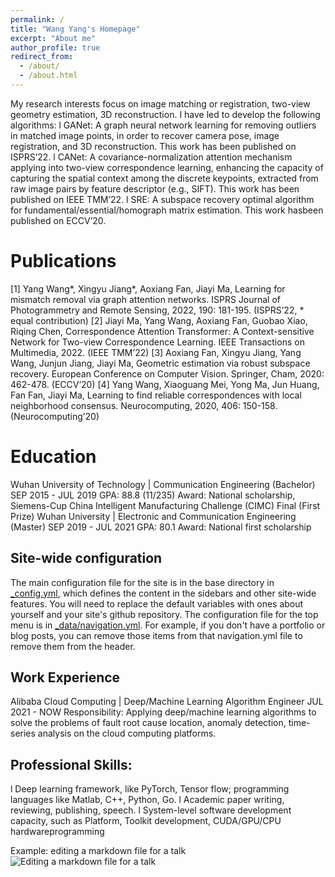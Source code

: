 ```yaml
---
permalink: /
title: "Wang Yang's Homepage"
excerpt: "About me"
author_profile: true
redirect_from: 
  - /about/
  - /about.html
---
```


My research interests focus on image matching or registration, two-view geometry estimation, 3D reconstruction. I have led
to develop the following algorithms:
l GANet: A graph neural network learning for removing outliers in matched image points, in order to recover camera pose,
image registration, and 3D reconstruction. This work has been published on ISPRS’22.
l CANet: A covariance-normalization attention mechanism applying into two-view correspondence learning, enhancing the
capacity of capturing the spatial context among the discrete keypoints, extracted from raw image pairs by feature descriptor
(e.g., SIFT). This work has been published on IEEE TMM’22.
l SRE: A subspace recovery optimal algorithm for fundamental/essential/homograph matrix estimation. This work hasbeen published on ECCV’20.

Publications
======
[1] Yang Wang*, Xingyu Jiang*, Aoxiang Fan, Jiayi Ma, Learning for mismatch removal via graph attention networks.
ISPRS Journal of Photogrammetry and Remote Sensing, 2022, 190: 181-195. (ISPRS’22, * equal contribution)
[2] Jiayi Ma, Yang Wang, Aoxiang Fan, Guobao Xiao, Riqing Chen, Correspondence Attention Transformer: A
Context-sensitive Network for Two-view Correspondence Learning. IEEE Transactions on Multimedia, 2022. (IEEE
TMM’22)
[3] Aoxiang Fan, Xingyu Jiang, Yang Wang, Junjun Jiang, Jiayi Ma, Geometric estimation via robust subspace recovery.
European Conference on Computer Vision. Springer, Cham, 2020: 462-478. (ECCV’20)
[4] Yang Wang, Xiaoguang Mei, Yong Ma, Jun Huang, Fan Fan, Jiayi Ma, Learning to find reliable correspondences
with local neighborhood consensus. Neurocomputing, 2020, 406: 150-158. (Neurocomputing’20)

Education
======
Wuhan University of Technology | Communication Engineering (Bachelor) SEP 2015 - JUL
2019
GPA: 88.8 (11/235) Award: National scholarship, Siemens-Cup China Intelligent Manufacturing Challenge (CIMC)
Final (First Prize)
Wuhan University | Electronic and Communication Engineering (Master) SEP 2019 - JUL
2021
GPA: 80.1 Award: National first scholarship

Site-wide configuration
------
The main configuration file for the site is in the base directory in [_config.yml](https://github.com/academicpages/academicpages.github.io/blob/master/_config.yml), which defines the content in the sidebars and other site-wide features. You will need to replace the default variables with ones about yourself and your site's github repository. The configuration file for the top menu is in [_data/navigation.yml](https://github.com/academicpages/academicpages.github.io/blob/master/_data/navigation.yml). For example, if you don't have a portfolio or blog posts, you can remove those items from that navigation.yml file to remove them from the header. 

Work Experience
------
Alibaba Cloud Computing | Deep/Machine Learning Algorithm Engineer JUL 2021 - NOW
Responsibility: Applying deep/machine learning algorithms to solve the problems of fault root cause location, anomaly
detection, time-series analysis on the cloud computing platforms.

Professional Skills:
------
l Deep learning framework, like PyTorch, Tensor flow; programming languages like Matlab, C++, Python, Go.
l Academic paper writing, reviewing, publishing, speech.
l System-level software development capacity, such as Platform, Toolkit development, CUDA/GPU/CPU hardwareprogramming

Example: editing a markdown file for a talk
![Editing a markdown file for a talk](/images/editing-talk.png)

